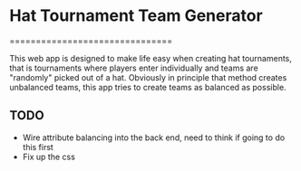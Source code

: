 # Hat Tournament Team Generator
===============================

This web app is designed to make life easy when creating hat tournaments, that
is tournaments where players enter individually and teams are "randomly" picked
out of a hat. Obviously in principle that method creates unbalanced teams, this app
tries to create teams as balanced as possible.

## TODO
- Wire attribute balancing into the back end, need to think if going to do this first
- Fix up the css
